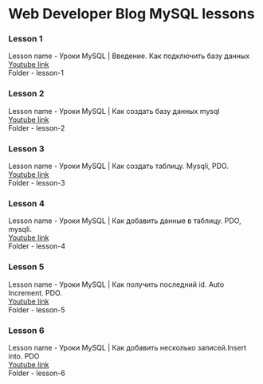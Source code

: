 # Web Developer Blog MySQL lessons

### Lesson 1

Lesson name - Уроки MySQL | Введение. Как подключить базу данных<br />
[Youtube link](https://youtu.be/pU2jXzPqqgk)<br />
Folder - lesson-1

### Lesson 2

Lesson name - Уроки MySQL | Как создать базу данных mysql<br/>
[Youtube link](https://youtu.be/iig9GSr1Fek)<br/>
Folder - lesson-2

### Lesson 3

Lesson name - Уроки MySQL | Как создать таблицу. Mysqli, PDO.<br/>
[Youtube link](https://youtu.be/w1n9eMgbyGQ)<br/>
Folder - lesson-3

### Lesson 4

Lesson name - Уроки MySQL | Как добавить данные в таблицу. PDO, mysqli.<br/>
[Youtube link](https://youtu.be/MGvppL0LbF0)<br/>
Folder - lesson-4

### Lesson 5

Lesson name - Уроки MySQL | Как получить последний id. Auto Increment. PDO.<br/>
[Youtube link](https://youtu.be/ikcYg8uJ9To)<br/>
Folder - lesson-5

### Lesson 6

Lesson name - Уроки MySQL | Как добавить несколько записей.Insert into. PDO<br/>
[Youtube link](https://youtu.be/mgGZM1oN7cE)<br/>
Folder - lesson-6

